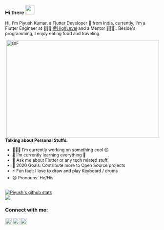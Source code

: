 ### Hi there <img src="https://emojis.slackmojis.com/emojis/images/1577305505/7373/hand_wave.gif?1577305505" width="30"/>

Hi, I'm Piyush Kumar, a Flutter Developer 🚀 from India, currently, I'm a Flutter Engineer at 🙍🏽‍♂️ [@HighLevel](https://www.gohighlevel.com/) and a Mentor 👨🏽‍💼 . Beside's programming, I enjoy eating food and traveling.

  <img align="right" alt="GIF" src="https://github.com/abhisheknaiidu/abhisheknaiidu/blob/master/code.gif?raw=true" width="500" height="320" />
  
**Talking about Personal Stuffs:**

- 👨🏽‍💻 I’m currently working on something cool :wink:
- 🌱 I’m currently learning everything 🤣
- 💬 Ask me about Flutter or any tech related stuff.
- 🥅 2020 Goals: Contribute more to Open Source projects
- ⚡ Fun fact: I love to draw and play Keyboard / drums
- 😄 Pronouns: He/His


<br>
<a href="https://github.com/Piyushhhhh">
 <img align="center" src="https://github-readme-stats.vercel.app/api?username=Piyushhhhh&show_icons=true&theme=light&line_height=27" alt="Piyush's github stats"/>
</a>
</br>

<a href="https://github.com/Piyushhhhh">
  <img align="center" src="https://github-readme-stats.vercel.app/api/top-langs/?username=Piyushhhhh&theme=light&hide_langs_below=1" />
</a>


### Connect with me:

[<img align="left" alt="codeSTACKr | Twitter" width="22px" src="https://cdn.jsdelivr.net/npm/simple-icons@v3/icons/twitter.svg" />][twitter]
[<img align="left" alt="codeSTACKr | LinkedIn" width="22px" src="https://cdn.jsdelivr.net/npm/simple-icons@v3/icons/linkedin.svg" />][linkedin]
[<img align="left" alt="codeSTACKr | Instagram" width="22px" src="https://cdn.jsdelivr.net/npm/simple-icons@v3/icons/instagram.svg" />][instagram]



[twitter]: https://twitter.com/Piyush12295
[instagram]: https://instagram.com/awsumstic
[linkedin]: https://linkedin.com/in/piyush-kumar-0843b514b
